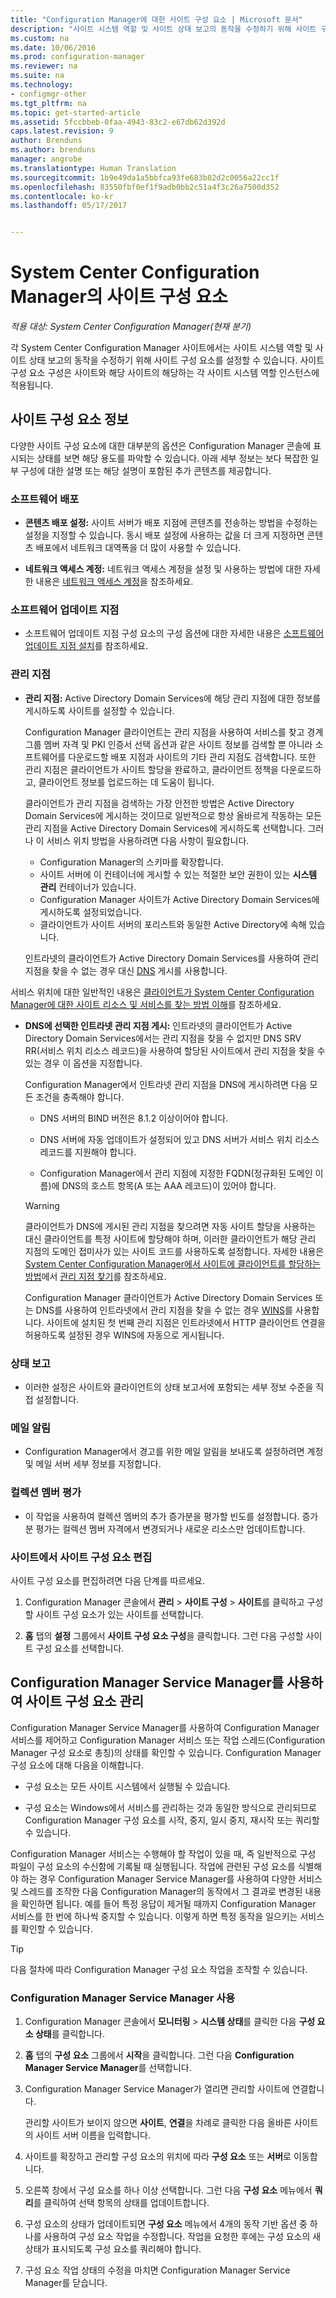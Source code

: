 ```yaml
---
title: "Configuration Manager에 대한 사이트 구성 요소 | Microsoft 문서"
description: "사이트 시스템 역할 및 사이트 상태 보고의 동작을 수정하기 위해 사이트 구성 요소를 구성하는 방법을 알아봅니다."
ms.custom: na
ms.date: 10/06/2016
ms.prod: configuration-manager
ms.reviewer: na
ms.suite: na
ms.technology:
- configmgr-other
ms.tgt_pltfrm: na
ms.topic: get-started-article
ms.assetid: 5fccbbeb-0faa-4943-83c2-e67db62d392d
caps.latest.revision: 9
author: Brenduns
ms.author: brenduns
manager: angrobe
ms.translationtype: Human Translation
ms.sourcegitcommit: 1b9e49da1a5bbfca93fe683b82d2c0056a22cc1f
ms.openlocfilehash: 83550fbf0ef1f9adb0bb2c51a4f3c26a7500d352
ms.contentlocale: ko-kr
ms.lasthandoff: 05/17/2017


---
```

# <a name="site-components-for-system-center-configuration-manager"></a>System Center Configuration Manager의 사이트 구성 요소

*적용 대상: System Center Configuration Manager(현재 분기)*

각 System Center Configuration Manager 사이트에서는 사이트 시스템 역할 및 사이트 상태 보고의 동작을 수정하기 위해 사이트 구성 요소를 설정할 수 있습니다. 사이트 구성 요소 구성은 사이트와 해당 사이트의 해당하는 각 사이트 시스템 역할 인스턴스에 적용됩니다.  

## <a name="about-site-components"></a>사이트 구성 요소 정보  
 다양한 사이트 구성 요소에 대한 대부분의 옵션은 Configuration Manager 콘솔에 표시되는 상태를 보면 해당 용도를 파악할 수 있습니다. 아래 세부 정보는 보다 복잡한 일부 구성에 대한 설명 또는 해당 설명이 포함된 추가 콘텐츠를 제공합니다.  

### <a name="software-distribution"></a>소프트웨어 배포  

-   **콘텐츠 배포 설정:** 사이트 서버가 배포 지점에 콘텐츠를 전송하는 방법을 수정하는 설정을 지정할 수 있습니다. 동시 배포 설정에 사용하는 값을 더 크게 지정하면 콘텐츠 배포에서 네트워크 대역폭을 더 많이 사용할 수 있습니다.  

-   **네트워크 액세스 계정:** 네트워크 액세스 계정을 설정 및 사용하는 방법에 대한 자세한 내용은 [네트워크 액세스 계정](../../../../core/plan-design/hierarchy/manage-accounts-to-access-content.md#bkmk_NAA)을 참조하세요.  

### <a name="software-update-point"></a>소프트웨어 업데이트 지점  

-   소프트웨어 업데이트 지점 구성 요소의 구성 옵션에 대한 자세한 내용은 [소프트웨어 업데이트 지점 설치](../../../../sum/get-started/install-a-software-update-point.md)를 참조하세요.  

### <a name="management-point"></a>관리 지점  

-   **관리 지점:** Active Directory Domain Services에 해당 관리 지점에 대한 정보를 게시하도록 사이트를 설정할 수 있습니다.  

     Configuration Manager 클라이언트는 관리 지점을 사용하여 서비스를 찾고 경계 그룹 멤버 자격 및 PKI 인증서 선택 옵션과 같은 사이트 정보를 검색할 뿐 아니라 소프트웨어를 다운로드할 배포 지점과 사이트의 기타 관리 지점도 검색합니다. 또한 관리 지점은 클라이언트가 사이트 할당을 완료하고, 클라이언트 정책을 다운로드하고, 클라이언트 정보를 업로드하는 데 도움이 됩니다.  

     클라이언트가 관리 지점을 검색하는 가장 안전한 방법은 Active Directory Domain Services에 게시하는 것이므로 일반적으로 항상 올바르게 작동하는 모든 관리 지점을 Active Directory Domain Services에 게시하도록 선택합니다. 그러나 이 서비스 위치 방법을 사용하려면 다음 사항이 필요합니다.

     - Configuration Manager의 스키마를 확장합니다.
     - 사이트 서버에 이 컨테이너에 게시할 수 있는 적절한 보안 권한이 있는 **시스템 관리** 컨테이너가 있습니다.
     - Configuration Manager 사이트가 Active Directory Domain Services에 게시하도록 설정되었습니다.
     - 클라이언트가 사이트 서버의 포리스트와 동일한 Active Directory에 속해 있습니다.  

     인트라넷의 클라이언트가 Active Directory Domain Services를 사용하여 관리 지점을 찾을 수 없는 경우 대신 [DNS](../../../../core/plan-design/hierarchy/understand-how-clients-find-site-resources-and-services.md#bkmk_dns) 게시를 사용합니다.  

 서비스 위치에 대한 일반적인 내용은 [클라이언트가 System Center Configuration Manager에 대한 사이트 리소스 및 서비스를 찾는 방법 이해](../../../../core/plan-design/hierarchy/understand-how-clients-find-site-resources-and-services.md)를 참조하세요.  

-   **DNS에 선택한 인트라넷 관리 지점 게시:** 인트라넷의 클라이언트가 Active Directory Domain Services에서는 관리 지점을 찾을 수 없지만 DNS SRV RR(서비스 위치 리소스 레코드)을 사용하여 할당된 사이트에서 관리 지점을 찾을 수 있는 경우 이 옵션을 지정합니다.  

    Configuration Manager에서 인트라넷 관리 지점을 DNS에 게시하려면 다음 모든 조건을 충족해야 합니다.  

    -   DNS 서버의 BIND 버전은 8.1.2 이상이어야 합니다.  

    -   DNS 서버에 자동 업데이트가 설정되어 있고 DNS 서버가 서비스 위치 리소스 레코드를 지원해야 합니다.  

    -   Configuration Manager에서 관리 지점에 지정한 FQDN(정규화된 도메인 이름)에 DNS의 호스트 항목(A 또는 AAA 레코드)이 있어야 합니다.  

    > [!WARNING]  
    >  클라이언트가 DNS에 게시된 관리 지점을 찾으려면 자동 사이트 할당을 사용하는 대신 클라이언트를 특정 사이트에 할당해야 하며, 이러한 클라이언트가 해당 관리 지점의 도메인 접미사가 있는 사이트 코드를 사용하도록 설정합니다. 자세한 내용은 [System Center Configuration Manager에서 사이트에 클라이언트를 할당하는 방법](/sccm/core/clients/deploy/assign-clients-to-a-site)에서 [관리 지점 찾기](/sccm/core/clients/deploy/assign-clients-to-a-site#locating-management-points)를 참조하세요.  

     Configuration Manager 클라이언트가 Active Directory Domain Services 또는 DNS를 사용하여 인트라넷에서 관리 지점을 찾을 수 없는 경우 [WINS](../../../../core/plan-design/hierarchy/understand-how-clients-find-site-resources-and-services.md#bkmk_wins)를 사용합니다. 사이트에 설치된 첫 번째 관리 지점은 인트라넷에서 HTTP 클라이언트 연결을 허용하도록 설정된 경우 WINS에 자동으로 게시됩니다.  

### <a name="status-reporting"></a>상태 보고  

-   이러한 설정은 사이트와 클라이언트의 상태 보고서에 포함되는 세부 정보 수준을 직접 설정합니다.  

### <a name="email-notification"></a>메일 알림  

-   Configuration Manager에서 경고를 위한 메일 알림을 보내도록 설정하려면 계정 및 메일 서버 세부 정보를 지정합니다.  

### <a name="collection-membership-evaluation"></a>컬렉션 멤버 평가  

-   이 작업을 사용하여 컬렉션 멤버의 추가 증가분을 평가할 빈도를 설정합니다. 증가분 평가는 컬렉션 멤버 자격에서 변경되거나 새로운 리소스만 업데이트합니다.  

### <a name="edit-the-site-components-at-a-site"></a>사이트에서 사이트 구성 요소 편집  

사이트 구성 요소를 편집하려면 다음 단계를 따르세요.

1.  Configuration Manager 콘솔에서 **관리** > **사이트 구성** > **사이트**를 클릭하고 구성할 사이트 구성 요소가 있는 사이트를 선택합니다.  

2.  **홈** 탭의 **설정** 그룹에서 **사이트 구성 요소 구성**을 클릭합니다. 그런 다음 구성할 사이트 구성 요소를 선택합니다.  

##  <a name="BKMK_ServiceMgr"></a> Configuration Manager Service Manager를 사용하여 사이트 구성 요소 관리  
Configuration Manager Service Manager를 사용하여 Configuration Manager 서비스를 제어하고 Configuration Manager 서비스 또는 작업 스레드(Configuration Manager 구성 요소로 총칭)의 상태를 확인할 수 있습니다. Configuration Manager 구성 요소에 대해 다음을 이해합니다.  

-   구성 요소는 모든 사이트 시스템에서 실행될 수 있습니다.  

-   구성 요소는 Windows에서 서비스를 관리하는 것과 동일한 방식으로 관리되므로 Configuration Manager 구성 요소를 시작, 중지, 일시 중지, 재시작 또는 쿼리할 수 있습니다.  

Configuration Manager 서비스는 수행해야 할 작업이 있을 때, 즉 일반적으로 구성 파일이 구성 요소의 수신함에 기록될 때 실행됩니다. 작업에 관련된 구성 요소를 식별해야 하는 경우 Configuration Manager Service Manager를 사용하여 다양한 서비스 및 스레드를 조작한 다음 Configuration Manager의 동작에서 그 결과로 변경된 내용을 확인하면 됩니다. 예를 들어 특정 응답이 제거될 때까지 Configuration Manager 서비스를 한 번에 하나씩 중지할 수 있습니다. 이렇게 하면 특정 동작을 일으키는 서비스를 확인할 수 있습니다.  

> [!TIP]  
>  다음 절차에 따라 Configuration Manager 구성 요소 작업을 조작할 수 있습니다.  

### <a name="use-the-configuration-manager-service-manager"></a>Configuration Manager Service Manager 사용  

1.  Configuration Manager 콘솔에서 **모니터링** >  **시스템 상태**를 클릭한 다음 **구성 요소 상태**를 클릭합니다.  

2.  **홈** 탭의 **구성 요소** 그룹에서 **시작**을 클릭합니다. 그런 다음 **Configuration Manager Service Manager**를 선택합니다.  

3.  Configuration Manager Service Manager가 열리면 관리할 사이트에 연결합니다.  

     관리할 사이트가 보이지 않으면 **사이트**, **연결**을 차례로 클릭한 다음 올바른 사이트의 사이트 서버 이름을 입력합니다.  

4.  사이트를 확장하고 관리할 구성 요소의 위치에 따라 **구성 요소** 또는 **서버**로 이동합니다.  

5.  오른쪽 창에서 구성 요소를 하나 이상 선택합니다. 그런 다음 **구성 요소** 메뉴에서 **쿼리**를 클릭하여 선택 항목의 상태를 업데이트합니다.  

6.  구성 요소의 상태가 업데이트되면 **구성 요소** 메뉴에서 4개의 동작 기반 옵션 중 하나를 사용하여 구성 요소 작업을 수정합니다. 작업을 요청한 후에는 구성 요소의 새 상태가 표시되도록 구성 요소를 쿼리해야 합니다.  

7.  구성 요소 작업 상태의 수정을 마치면 Configuration Manager Service Manager를 닫습니다.  

